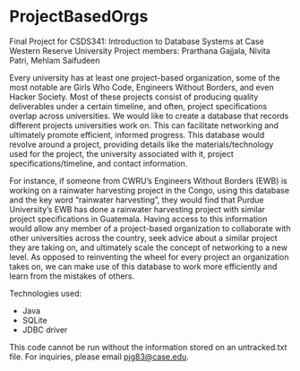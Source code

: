 # ProjectBasedOrgs

Final Project for CSDS341: Introduction to Database Systems at Case Western Reserve University
Project members: Prarthana Gajjala, Nivita Patri, Mehlam Saifudeen

Every university has at least one project-based organization, some of the most
notable are Girls Who Code, Engineers Without Borders, and even Hacker Society.
Most of these projects consist of producing quality deliverables under a certain timeline,
and often, project specifications overlap across universities. We would like to create a
database that records different projects universities work on. This can facilitate
networking and ultimately promote efficient, informed progress. This database would
revolve around a project, providing details like the materials/technology used for the
project, the university associated with it, project specifications/timeline, and contact
information.

For instance, if someone from CWRU’s Engineers Without Borders (EWB) is
working on a rainwater harvesting project in the Congo, using this database and the key
word “rainwater harvesting”, they would find that Purdue University’s EWB has done a
rainwater harvesting project with similar project specifications in Guatemala. Having
access to this information would allow any member of a project-based organization to
collaborate with other universities across the country, seek advice about a similar
project they are taking on, and ultimately scale the concept of networking to a new level.
As opposed to reinventing the wheel for every project an organization takes on, we can
make use of this database to work more efficiently and learn from the mistakes of
others.

Technologies used:
- Java
- SQLite
- JDBC driver

This code cannot be run without the information stored on an untracked.txt file. For inquiries, 
please email pjg83@case.edu. 

